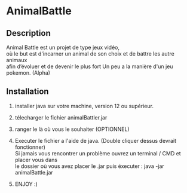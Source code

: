 # AnimalBattle

## Description

Animal Battle est un projet de type jeux vidéo, <br>
où le but est d'incarner un animal de son choix et de battre les autre animaux <br>
afin d’évoluer et de devenir le plus fort Un peu a la manière d'un jeu pokemon. (Alpha)

## Installation

1. installer java sur votre machine, version 12 ou supérieur. <br>
2. télecharger le fichier animalBattler.jar <br>
3. ranger le là où vous le souhaiter (OPTIONNEL)
4. Executer le fichier a l'aide de java. (Double cliquer dessus devrait fonctionner) <br>
   Si jamais vous rencontrer un problème ouvrez un terminal / CMD et placer vous dans <br>
   le dossier où vous avez placer le .jar puis éxecuter : java -jar animalBattle.jar <br>
   
5. ENJOY :)